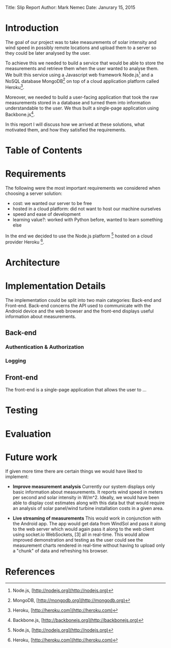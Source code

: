 Title:  Slip Report
Author: Mark Nemec
Date:   Janurary 15, 2015

# Introduction

The goal of our project was to take measurements of solar intensity and wind speed in possibly remote locations and upload them to a server so they could be later analysed by the user.

To achieve this we needed to build a service that would be able to store the measurements and retrieve them when the user wanted to analyse them. We built this service using a Javascript web framework Node.js[^nodejs] and a NoSQL database MongoDB[^mongodb] on top of a cloud application platform called Heroku[^heroku].

Moreover, we needed to build a user-facing application that took the raw measurements stored in a database and turned them into information understandable to the user. We thus built a single-page application using Backbone.js[^backbonejs].

In this report I will discuss how we arrived at these solutions, what motivated them, and how they satisfied the requirements. <!-- TODO: change requirements to something else -->

# Table of Contents

<!--TOC-->

# Requirements

The following were the most important requirements we considered when choosing a server solution:
 
 - cost: we wanted our server to be free
 - hosted in a cloud platform: did not want to host our machine ourselves
 - speed and ease of development
 - learning value?: worked with Python before, wanted to learn something else

In the end we decided to use the Node.js platform [^nodejs] hosted on a cloud provider Heroku [^heroku].

# Architecture

# Implementation Details

The implementation could be split into two main categories: Back-end and Front-end. Back-end concerns the API used to communicate with the Android device and the web browser and the front-end displays useful information about measurements.

## Back-end

### Authentication & Authorization

### Logging

## Front-end

The front-end is a single-page application that allows the user to ...

# Testing

# Evaluation

# Future work

If given more time there are certain things we would have liked to implement:

 - **Improve measurement analysis**
    Currently our system displays only basic information about measurements. It reports wind speed in meters per second and solar intensity in W/m^2. Ideally, we would have been able to display cost estimates along with this data but that would require an analysis of solar panel/wind turbine installation costs in a given area.

 - **Live streaming of measurements**
    This would work in conjunction with the Android app. The app would get data from WindSol and pass it along to the web server which would again pass it along to the web client using socket.io WebSockets, [3] all in real-time. This would allow improved demonstration and testing as the user could see the measurement charts rendered in real-time without having to upload only a "chunk" of data and refreshing his browser.

# References

[^heroku]: Heroku, [http://heroku.com](http://heroku.com)
[^nodejs]: Node.js, [http://nodejs.org](http://nodejs.org)
[^backbonejs]: Backbone.js, [http://backbonejs.org](http://backbonejs.org)
[^mongodb]: MongoDB, [http://mongodb.org](http://mongodb.org)
